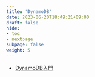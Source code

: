 ```yaml
---
title: "DynamoDB"
date: 2023-06-20T18:49:21+09:00
draft: false
hide:
- toc
- nextpage
subpage: false
weight: 5
---
```


- [DynamoDB入門](https://blog.pepese.com/aws-dynamodb-basics/)

<!--more-->